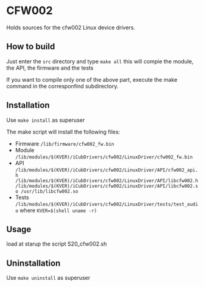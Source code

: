 # CFW002
Holds sources for the cfw002 Linux device drivers.

## How to build
Just enter the `src` directory and type
`make all`
this will compie the module, the API, the firmware and the tests

If you want to compile only one of the above part, execute the make command in the corresponfind subdirectory.

## Installation
Use
`make install`
as superuser

The make script will install the following files:
* Firmware
`/lib/firmware/cfw002_fw.bin`
* Module
`/lib/modules/$(KVER)/iCubDrivers/cfw002/LinuxDriver/cfw002_fw.bin`
* API
`/lib/modules/$(KVER)/iCubDrivers/cfw002/LinuxDriver/API/cfw002_api.h
/lib/modules/$(KVER)/iCubDrivers/cfw002/LinuxDriver/API/libcfw002.h
/lib/modules/$(KVER)/iCubDrivers/cfw002/LinuxDriver/API/libcfw002.so
/usr/lib/libcfw002.so`
* Tests
`/lib/modules/$(KVER)/iCubDrivers/cfw002/LinuxDriver/tests/test_audio`
where
`KVER=$(shell uname -r)`
	
## Usage
load at starup the script S20_cfw002.sh

## Uninstallation
Use
`make uninstall`
as superuser
